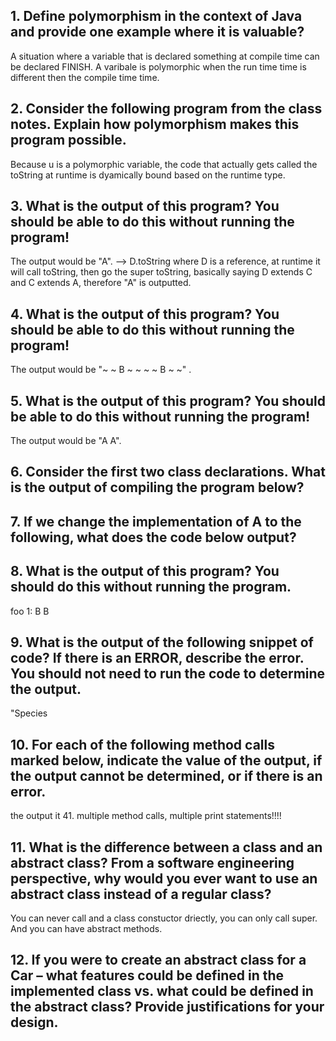 ## 1. Define polymorphism in the context of Java and provide one example where it is valuable?
A situation where a variable that is declared something at compile time can be declared FINISH. 
A varibale is polymorphic when the run time time is different then the compile time time. 

## 2. Consider the following program from the class notes. Explain how polymorphism makes this program possible.
Because u is a polymorphic variable, the code that actually gets called the toString at runtime is dyamically bound based on the runtime type. 

## 3. What is the output of this program? You should be able to do this without running the program!
The output would be "A". 
--> D.toString where D is a reference, at runtime it will call toString, then go the super toString, basically saying 
D extends C and C extends A, therefore "A" is outputted. 

## 4. What is the output of this program? You should be able to do this without running the program!
The output would be "~ ~ B ~ ~ ~ ~ B ~ ~" . 

## 5. What is the output of this program? You should be able to do this without running the program!
The output would be "A A". 

## 6. Consider the first two class declarations. What is the output of compiling the program below?


## 7. If we change the implementation of A to the following, what does the code below output?


## 8. What is the output of this program? You should do this without running the program.
foo 1: B B

## 9. What is the output of the following snippet of code? If there is an ERROR, describe the error. You should not need to run the code to determine the output.
"Species  

## 10. For each of the following method calls marked below, indicate the value of the output, if the output cannot be determined, or if there is an error.
the output it 41.
multiple method calls, multiple print statements!!!!

## 11. What is the difference between a class and an abstract class? From a software engineering perspective, why would you ever want to use an abstract class instead of a regular class?
You can never call and a class constuctor driectly, you can only call super. And you can have abstract methods. 

## 12. If you were to create an abstract class for a Car – what features could be defined in the implemented class vs. what could be defined in the abstract class? Provide justifications for your design.


